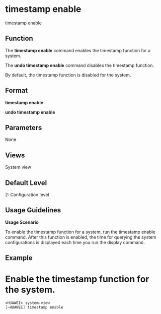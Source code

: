 timestamp enable
================

timestamp enable

Function
--------



The **timestamp enable** command enables the timestamp function for a system.

The **undo timestamp enable** command disables the timestamp function.



By default, the timestamp function is disabled for the system.


Format
------

**timestamp enable**

**undo timestamp enable**


Parameters
----------

None

Views
-----

System view


Default Level
-------------

2: Configuration level


Usage Guidelines
----------------

**Usage Scenario**

To enable the timestamp function for a system, run the timestamp enable command. After this function is enabled, the time for querying the system configurations is displayed each time you run the display command.


Example
-------

# Enable the timestamp function for the system.
```
<HUAWEI> system-view
[~HUAWEI] timestamp enable

```